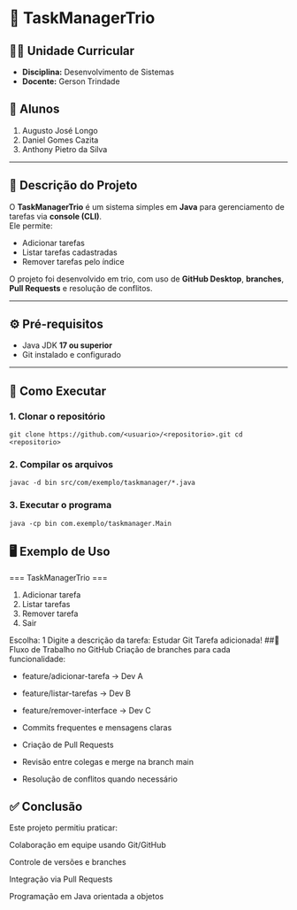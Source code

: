 # 📌 TaskManagerTrio  

## 👨‍🏫 Unidade Curricular
- **Disciplina:** Desenvolvimento de Sistemas  
- **Docente:** Gerson Trindade  

## 👥 Alunos  
1. Augusto José Longo  
2. Daniel Gomes Cazita  
3. Anthony Pietro da Silva  

---

## 📖 Descrição do Projeto  
O **TaskManagerTrio** é um sistema simples em **Java** para gerenciamento de tarefas via **console (CLI)**.  
Ele permite:  
- Adicionar tarefas  
- Listar tarefas cadastradas  
- Remover tarefas pelo índice  

O projeto foi desenvolvido em trio, com uso de **GitHub Desktop**, **branches**, **Pull Requests** e resolução de conflitos.  

---

## ⚙️ Pré-requisitos  
- Java JDK **17 ou superior**  
- Git instalado e configurado  

---

## 🚀 Como Executar  

### 1. Clonar o repositório  
`git clone https://github.com/<usuario>/<repositorio>.git
cd <repositorio> `
### 2. Compilar os arquivos
`javac -d bin src/com/exemplo/taskmanager/*.java `
### 3. Executar o programa
`java -cp bin com.exemplo/taskmanager.Main `
## 🖥️ Exemplo de Uso
=== TaskManagerTrio ===
1) Adicionar tarefa
2) Listar tarefas
3) Remover tarefa
0) Sair

Escolha: 1
Digite a descrição da tarefa: Estudar Git
Tarefa adicionada!
##🌳 Fluxo de Trabalho no GitHub
Criação de branches para cada funcionalidade:

- feature/adicionar-tarefa → Dev A

- feature/listar-tarefas → Dev B

- feature/remover-interface → Dev C

- Commits frequentes e mensagens claras

- Criação de Pull Requests

- Revisão entre colegas e merge na branch main

- Resolução de conflitos quando necessário

## ✅ Conclusão
Este projeto permitiu praticar:

Colaboração em equipe usando Git/GitHub

Controle de versões e branches

Integração via Pull Requests

Programação em Java orientada a objetos
